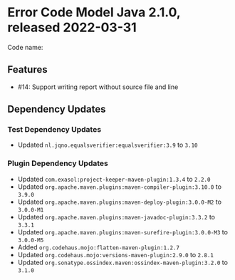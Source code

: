 # Error Code Model Java 2.1.0, released 2022-03-31

Code name:

## Features

* #14: Support writing report without source file and line

## Dependency Updates

### Test Dependency Updates

* Updated `nl.jqno.equalsverifier:equalsverifier:3.9` to `3.10`

### Plugin Dependency Updates

* Updated `com.exasol:project-keeper-maven-plugin:1.3.4` to `2.2.0`
* Updated `org.apache.maven.plugins:maven-compiler-plugin:3.10.0` to `3.9.0`
* Updated `org.apache.maven.plugins:maven-deploy-plugin:3.0.0-M2` to `3.0.0-M1`
* Updated `org.apache.maven.plugins:maven-javadoc-plugin:3.3.2` to `3.3.1`
* Updated `org.apache.maven.plugins:maven-surefire-plugin:3.0.0-M3` to `3.0.0-M5`
* Added `org.codehaus.mojo:flatten-maven-plugin:1.2.7`
* Updated `org.codehaus.mojo:versions-maven-plugin:2.9.0` to `2.8.1`
* Updated `org.sonatype.ossindex.maven:ossindex-maven-plugin:3.2.0` to `3.1.0`
